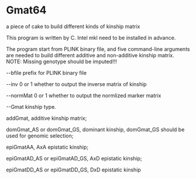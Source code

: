 # Gmat64
a piece of cake to build different kinds of kinship matrix

This program is written by C. Intel mkl need to be installed in advance.

The program start from PLINK binary file, and five command-line arguments are needed to build different additive and non-additive kinship matrix.
NOTE: Missing genotype should be imputed!!!

--bfile  prefix for PLINK binary file

--inv 0 or 1 whether to output the inverse matrix of kinship

--normMat  0 or 1 whether to output the normlized marker matrix

--Gmat kinship type. 

addGmat, additive kinship matrix; 

domGmat_AS or domGmat_GS, dominant kinship, domGmat_GS should be used for genomic selection; 

epiGmatAA, AxA epistatic kinship; 

epiGmatAD_AS or epiGmatAD_GS, AxD epistatic kinship;

epiGmatDD_AS or epiGmatDD_GS, DxD epistatic kinship

